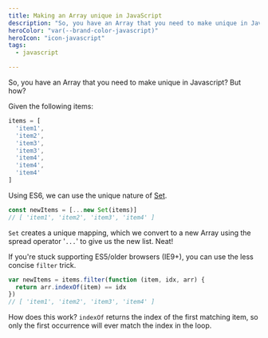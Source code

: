 ```yaml
---
title: Making an Array unique in JavaScript
description: "So, you have an Array that you need to make unique in Javascript?"
heroColor: "var(--brand-color-javascript)"
heroIcon: "icon-javascript"
tags:
  - javascript

---
```


So, you have an Array that you need to make unique in Javascript? But how?

Given the following items:

```javascript
items = [
  'item1',
  'item2',
  'item3',
  'item3',
  'item4',
  'item4',
  'item4'
]
```

Using ES6, we can use the unique nature of [Set](https://developer.mozilla.org/en-US/docs/Web/JavaScript/Reference/Global_Objects/Set).

```javascript
const newItems = [...new Set(items)]
// [ 'item1', 'item2', 'item3', 'item4' ]
```

`Set` creates a unique mapping, which we convert to a new Array using the spread
operator '`...`' to give us the new list. Neat!

If you're stuck supporting ES5/older browsers (IE9+), you can use the less
concise `filter` trick.

```javascript
var newItems = items.filter(function (item, idx, arr) {
  return arr.indexOf(item) == idx
})
// [ 'item1', 'item2', 'item3', 'item4' ]
```

How does this work? `indexOf` returns the index of the first matching item, so
only the first occurrence will ever match the index in the loop.
